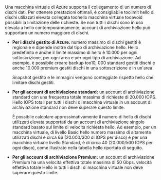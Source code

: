 Una macchina virtuale di Azure supporta il collegamento di un numero di dischi dati. Per ottenere prestazioni ottimali, è consigliabile toolimit hello di dischi utilizzati elevata collegata toohello macchina virtuale tooavoid possibili la limitazione delle richieste. Se non tutti i dischi sono in uso elevata a hello contemporaneamente, account di archiviazione hello può supportare un numero maggiore di dischi.

* **Per i dischi gestito di Azure:** numero massimo di dischi gestiti è regionale e dipende inoltre dal tipo di archiviazione hello. Hello predefinito e anche il limite massimo di hello è 10.000 per ogni sottoscrizione, per ogni area e per ogni tipo di archiviazione. Ad esempio, è possibile creare backup too10, 000 standard gestiti dischi e anche 10.000 premium gestiti dischi in una sottoscrizione e in un'area. 

    Snapshot gestito e le immagini vengono conteggiate rispetto hello che limitare dischi gestiti.

* **Per gli account di archiviazione standard:** un account di archiviazione standard con una frequenza totale massima di richieste di 20.000 IOPS. Hello IOPS totali per tutti i dischi di macchina virtuale in un account di archiviazione standard non deve superare questo limite.
  
    È possibile calcolare approssimativamente il numero di hello di dischi utilizzati elevata supportati da un account di archiviazione singolo standard basato sul limite di velocità richiesta hello. Ad esempio, per un macchina virtuale, di livello Basic hello numero massimo di altamente utilizzati dischi è circa 66 (20.000/300 di IOPS per disco) e per una macchina virtuale livello Standard, è di circa 40 (20.000/500 IOPS per ogni disco), come illustrato nella tabella hello riportata di seguito. 
* **Per gli account di archiviazione Premium:** un account di archiviazione Premium ha una velocità effettiva totale massima di 50 Gbps. velocità effettiva totale Hello in tutti i dischi di macchina virtuale non deve superare questo limite.

